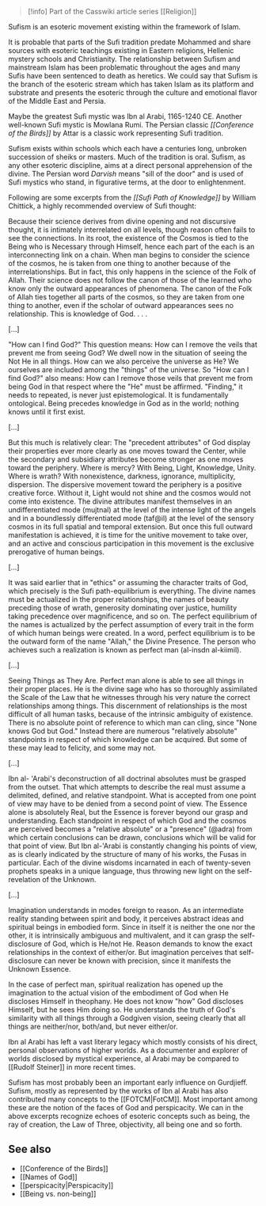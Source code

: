 > [!info] Part of the Casswiki article series [[Religion]]

Sufism is an esoteric movement existing within the framework of Islam.

It is probable that parts of the Sufi tradition predate Mohammed and share sources with esoteric teachings existing in Eastern religions, Hellenic mystery schools and Christianity. The relationship between Sufism and mainstream Islam has been problematic throughout the ages and many Sufis have been sentenced to death as heretics. We could say that Sufism is the branch of the esoteric stream which has taken Islam as its platform and substrate and presents the esoteric through the culture and emotional flavor of the Middle East and Persia.

Maybe the greatest Sufi mystic was Ibn al Arabi, 1165-1240 CE. Another well-known Sufi mystic is Mowlana Rumi. The Persian classic _[[Conference of the Birds]]_ by Attar is a classic work representing Sufi tradition.

Sufism exists within schools which each have a centuries long, unbroken succession of sheiks or masters. Much of the tradition is oral. Sufism, as any other esoteric discipline, aims at a direct personal apprehension of the divine. The Persian word _Darvish_ means "sill of the door" and is used of Sufi mystics who stand, in figurative terms, at the door to enlightenment.

Following are some excerpts from the _[[Sufi Path of Knowledge]]_ by William Chittick, a highly recommended overview of Sufi thought:

Because their science derives from divine opening and not discursive thought, it is intimately interrelated on all levels, though reason often fails to see the connections. In its root, the existence of the Cosmos is tied to the Being who is Necessary through Himself, hence each part of the each is an interconnecting link on a chain. When man begins to consider the science of the cosmos, he is taken from one thing to another because of the interrelationships. But in fact, this only happens in the science of the Folk of Allah. Their science does not follow the canon of those of the learned who know only the outward appearances of phenomena. The canon of the Folk of Allah ties together all parts of the cosmos, so they are taken from one thing to another, even if the scholar of outward appearances sees no relationship. This is knowledge of God. . . .

\[...\]

"How can I find God?" This question means: How can I remove the veils that prevent me from seeing God? We dwell now in the situation of seeing the Not He in all things. How can we also perceive the universe as He? We ourselves are included among the "things" of the universe. So "How can I find God?" also means: How can I remove those veils that prevent me from being God in that respect where the "He" must be affirmed. "Finding," it needs to repeated, is never just epistemological. It is fundamentally ontological. Being precedes knowledge in God as in the world; nothing knows until it first exist.

\[...\]

But this much is relatively clear: The "precedent attributes" of God display their properties ever more clearly as one moves toward the Center, while the secondary and subsidiary attributes become stronger as one moves toward the periphery. Where is mercy? With Being, Light, Knowledge, Unity. Where is wrath? With nonexistence, darkness, ignorance, multiplicity, dispersion. The dispersive movement toward the periphery is a positive creative force. Without it, Light would not shine and the cosmos would not come into existence. The divine attributes manifest themselves in an undifferentiated mode (mujtnal) at the level of the intense light of the angels and in a boundlessly differentiated mode (taf@il) at the level of the sensory cosmos in its full spatial and temporal extension. But once this full outward manifestation is achieved, it is time for the unitive movement to take over, and an active and conscious participation in this movement is the exclusive prerogative of human beings.

\[...\]

It was said earlier that in "ethics" or assuming the character traits of God, which precisely is the Sufi path-equilibrium is everything. The divine names must be actualized in the proper relationships, the names of beauty preceding those of wrath, generosity dominating over justice, humility taking precedence over magnificence, and so on. The perfect equilibrium of the names is actualized by the perfect assumption of every trait in the form of which human beings were created. In a word, perfect equilibrium is to be the outward form of the name "Allah," the Divine Presence. The person who achieves such a realization is known as perfect man (al-insdn al-kiimil).

\[...\]

Seeing Things as They Are. Perfect man alone is able to see all things in their proper places. He is the divine sage who has so thoroughly assimilated the Scale of the Law that he witnesses through his very nature the correct relationships among things. This discernment of relationships is the most difficult of all human tasks, because of the intrinsic ambiguity of existence. There is no absolute point of reference to which man can cling, since "None knows God but God." Instead there are numerous "relatively absolute" standpoints in respect of which knowledge can be acquired. But some of these may lead to felicity, and some may not.

\[...\]

Ibn al- 'Arabi's deconstruction of all doctrinal absolutes must be grasped from the outset. That which attempts to describe the real must assume a delimited, defined, and relative standpoint. What is accepted from one point of view may have to be denied from a second point of view. The Essence alone is absolutely Real, but the Essence is forever beyond our grasp and understanding. Each standpoint in respect of which God and the cosmos are perceived becomes a "relative absolute" or a "presence" (@adra) from which certain conclusions can be drawn, conclusions which will be valid for that point of view. But Ibn al-'Arabi is constantly changing his points of view, as is clearly indicated by the structure of many of his works, the Fusas in particular. Each of the divine wisdoms incarnated in each of twenty-seven prophets speaks in a unique language, thus throwing new light on the self-revelation of the Unknown.

\[...\]

Imagination understands in modes foreign to reason. As an intermediate reality standing between spirit and body, it perceives abstract ideas and spiritual beings in embodied form. Since in itself it is neither the one nor the other, it is intrinsically ambiguous and multivalent, and it can grasp the self-disclosure of God, which is He/not He. Reason demands to know the exact relationships in the context of either/or. But imagination perceives that self-disclosure can never be known with precision, since it manifests the Unknown Essence.

In the case of perfect man, spiritual realization has opened up the imagination to the actual vision of the embodiment of God when He discloses Himself in theophany. He does not know "how" God discloses Himself, but he sees Him doing so. He understands the truth of God's similarity with all things through a Godgiven vision, seeing clearly that all things are neither/nor, both/and, but never either/or.

Ibn al Arabi has left a vast literary legacy which mostly consists of his direct, personal observations of higher worlds. As a documenter and explorer of worlds disclosed by mystical experience, al Arabi may be compared to [[Rudolf Steiner]] in more recent times.

Sufism has most probably been an important early influence on Gurdjieff. Sufism, mostly as represented by the works of Ibn al Arabi has also contributed many concepts to the [[FOTCM|FotCM]]. Most important among these are the notion of the faces of God and perspicacity. We can in the above excerpts recognize echoes of esoteric concepts such as being, the ray of creation, the Law of Three, objectivity, all being one and so forth.

See also
--------

*   [[Conference of the Birds]]
*   [[Names of God]]
*   [[perspicacity|Perspicacity]]
*   [[Being vs. non-being]]